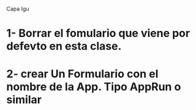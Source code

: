 Capa Igu

# 1- Borrar el fomulario que viene por defevto en esta clase.
# 2- crear Un Formulario con el nombre de la App. Tipo AppRun o similar
